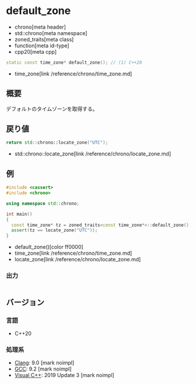 # default_zone
* chrono[meta header]
* std::chrono[meta namespace]
* zoned_traits[meta class]
* function[meta id-type]
* cpp20[meta cpp]

```cpp
static const time_zone* default_zone(); // (1) C++20
```
* time_zone[link /reference/chrono/time_zone.md]

## 概要
デフォルトのタイムゾーンを取得する。


## 戻り値
```cpp
return std::chrono::locate_zone("UTC");
```
* std::chrono::locate_zone[link /reference/chrono/locate_zone.md]


## 例
```cpp example
#include <cassert>
#include <chrono>

using namespace std::chrono;

int main()
{
  const time_zone* tz = zoned_traits<const time_zone*>::default_zone();
  assert(tz == locate_zone("UTC"));
}
```
* default_zone()[color ff0000]
* time_zone[link /reference/chrono/time_zone.md]
* locate_zone[link /reference/chrono/locate_zone.md]


### 出力
```
```

## バージョン
### 言語
- C++20

### 処理系
- [Clang](/implementation.md#clang): 9.0 [mark noimpl]
- [GCC](/implementation.md#gcc): 9.2 [mark noimpl]
- [Visual C++](/implementation.md#visual_cpp): 2019 Update 3 [mark noimpl]
